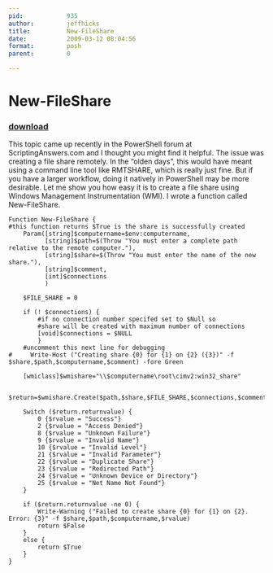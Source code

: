 ```yaml
---
pid:            935
author:         jeffhicks
title:          New-FileShare
date:           2009-03-12 08:04:56
format:         posh
parent:         0

---
```


# New-FileShare

### [download](Scripts\935.ps1)

This topic came up recently in the PowerShell forum at ScriptingAnswers.com and I thought you might find it helpful. The issue was creating a file share remotely. In the “olden days”, this would have meant using a command line tool like RMTSHARE, which is really just fine. But if you have a larger workflow, doing it natively in PowerShell may be more desirable.
Let me show you how easy it is to create a file share using Windows Management Instrumentation (WMI). I wrote a function called New-FileShare.

```posh
Function New-FileShare {
#this function returns $True is the share is successfully created
    Param([string]$computername=$env:computername,
          [string]$path=$(Throw "You must enter a complete path relative to the remote computer."),
          [string]$share=$(Throw "You must enter the name of the new share."),
          [string]$comment,
          [int]$connections
          )
          
    $FILE_SHARE = 0
 
    if (! $connections) {
        #if no connection number specifed set to $Null so
        #share will be created with maximum number of connections
        [void]$connections = $NULL
        }
    #uncomment this next line for debugging
#     Write-Host ("Creating share {0} for {1} on {2} ({3})" -f $share,$path,$computername,$comment) -fore Green
    
    [wmiclass]$wmishare="\\$computername\root\cimv2:win32_share"
    
    $return=$wmishare.Create($path,$share,$FILE_SHARE,$connections,$comment)
    
    Switch ($return.returnvalue) {
        0 {$rvalue = "Success"}
        2 {$rvalue = "Access Denied"}     
        8 {$rvalue = "Unknown Failure"}     
        9 {$rvalue = "Invalid Name"}     
        10 {$rvalue = "Invalid Level"}     
        21 {$rvalue = "Invalid Parameter"}     
        22 {$rvalue = "Duplicate Share"}     
        23 {$rvalue = "Redirected Path"}     
        24 {$rvalue = "Unknown Device or Directory"}
        25 {$rvalue = "Net Name Not Found"}
    }
    
    if ($return.returnvalue -ne 0) {
        Write-Warning ("Failed to create share {0} for {1} on {2}. Error: {3}" -f $share,$path,$computername,$rvalue) 
        return $False
    }
    else {
        return $True
    }
}
```
